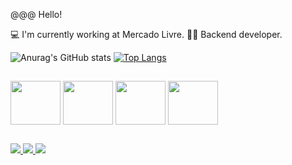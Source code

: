 @@@ Hello!

💻 I'm currently working at Mercado Livre.
👨‍💻 Backend developer.



![Anurag's GitHub stats](https://github-readme-stats.vercel.app/api?username=Wellimovel&show_icons=true&theme=transparent)          [![Top Langs](https://github-readme-stats.vercel.app/api/top-langs/?username=Wellimovel&show_icons=true&theme=transparent)](https://github.com/anuraghazra/github-readme-stats)
##

<i class="devicon-php-plain colored"></i>
<img align="center" height="70" width="80" src="https://cdn.jsdelivr.net/gh/devicons/devicon/icons/php/php-original.svg" />
<img align="center" height="70" width="80" src="https://cdn.jsdelivr.net/gh/devicons/devicon/icons/laravel/laravel-plain-wordmark.svg" />
<img align="center" height="70" width="80" src="https://cdn.jsdelivr.net/gh/devicons/devicon/icons/javascript/javascript-original.svg" />
<img align="center" height="70" width="80" src="https://cdn.jsdelivr.net/gh/devicons/devicon/icons/wordpress/wordpress-original.svg" />

##
<a href="https://www.facebook.com/profile.php?id=100090241887613" target="_blank"><img src="https://img.shields.io/badge/Facebook-1877F2?style=for-the-badge&logo=facebook&logoColor=white" />  <a href="https://www.facebook.com/profile.php?id=100090241887613"><img src="https://img.shields.io/badge/Instagram-E4405F?style=for-the-badge&logo=instagram&logoColor=white" /> <a href="www.linkedin.com/in/wellingtonpontesdeoliveira3"><img src="https://img.shields.io/badge/LinkedIn-0077B5?style=for-the-badge&logo=linkedin&logoColor=white" />
  
